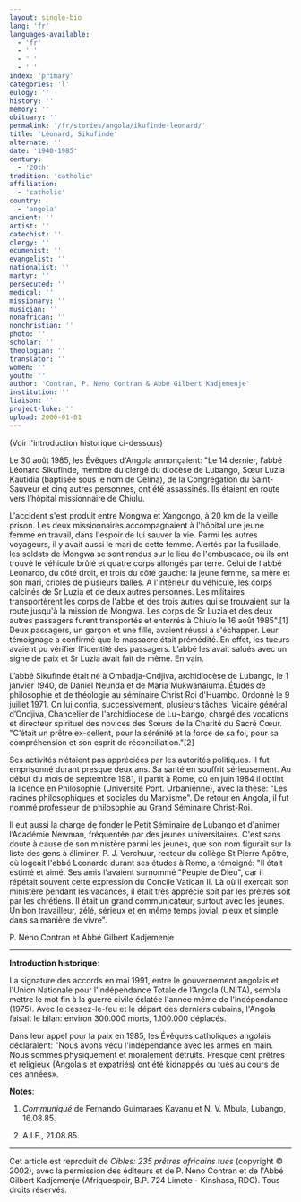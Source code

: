 ```yaml
---
layout: single-bio
lang: 'fr'
languages-available:
  - 'fr'
  - ' '
  - ' '
  - ' '
index: 'primary'
categories: 'l'
eulogy: ''
history: ''
memory: ''
obituary: ''
permalink: '/fr/stories/angola/ikufinde-leonard/'
title: 'Léonard, Sikufinde'
alternate: ''
date: '1940-1985'
century:
  - '20th'
tradition: 'catholic'
affiliation:
  - 'catholic'
country:
  - 'angola'
ancient: ''
artist: ''
catechist: ''
clergy: ''
ecumenist: ''
evangelist: ''
nationalist: ''
martyr: ''
persecuted: ''
medical: ''
missionary: ''
musician: ''
nonafrican: ''
nonchristian: ''
photo: ''
scholar: ''
theologian: ''
translator: ''
women: ''
youth: ''
author: 'Contran, P. Neno Contran & Abbé Gilbert Kadjemenje'
institution: ''
liaison: ''
project-luke: ''
upload: 2000-01-01
---
```



(Voir l'introduction historique ci-dessous)

Le 30 ao&ucirc;t 1985, les &Eacute;v&ecirc;ques d'Angola annon&ccedil;aient: "Le 14 dernier, l&rsquo;abb&eacute; L&eacute;onard Sikufinde, membre du clerg&eacute; du dioc&egrave;se de Lubango, S&oelig;ur Luzia Kautidia (baptis&eacute;e sous le nom de Celina), de la Congr&eacute;gation du Saint-Sauveur et cinq autres personnes, ont &eacute;t&eacute; assassin&eacute;s. Ils &eacute;taient en route vers l&rsquo;h&ocirc;pital missionnaire de Chiulu.

L'accident s'est produit entre Mongwa et Xangongo, &agrave; 20 km de la vieille prison. Les deux missionnaires accompagnaient &agrave; l'h&ocirc;pital une jeune femme en travail, dans l'espoir de lui sauver la vie. Parmi les autres voyageurs, il y avait aussi le mari de cette femme. Alert&eacute;s par la fusillade, les soldats de Mongwa se sont rendus sur le lieu de l'embuscade, o&ugrave; ils ont trouv&eacute; le v&eacute;hicule br&ucirc;l&eacute; et quatre corps allong&eacute;s par terre. Celui de l'abb&eacute; Leonardo, du c&ocirc;t&eacute; droit, et trois du c&ocirc;t&eacute; gauche: la jeune femme, sa m&egrave;re et son mari, cribl&eacute;s de plusieurs balles. A l'int&eacute;rieur du v&eacute;hicule, les corps calcin&eacute;s de Sr Luzia et de deux autres personnes. Les militaires transport&egrave;rent les corps de l'abb&eacute; et des trois autres qui se trouvaient sur la route jusqu'&agrave; la mission de Mongwa. Les corps de Sr Luzia et des deux autres passagers furent transport&eacute;s et enterr&eacute;s &agrave; Chiulo le 16 ao&ucirc;t 1985".[1] Deux passagers, un gar&ccedil;on et une fille, avaient r&eacute;ussi &agrave; s'&eacute;chapper. Leur t&eacute;moignage a confirm&eacute; que le massacre &eacute;tait pr&eacute;m&eacute;dit&eacute;. En effet, les tueurs avaient pu v&eacute;rifier ll'identit&eacute; des passagers. L&rsquo;abb&eacute; les avait salu&eacute;s avec un signe de paix et Sr Luzia avait fait de m&ecirc;me. En vain.

L&rsquo;abb&eacute; Sikufinde &eacute;tait n&eacute; &agrave; Ombadja-Ondjiva, archidioc&egrave;se de Lubango, le 1 janvier 1940, de Daniel Neunda et de Maria Mukwanaiuma. &Eacute;tudes de philosophie et de th&eacute;ologie au s&eacute;minaire Christ Roi d'Huambo. Ordonn&eacute; le 9 juillet 1971. On lui confia, successivement, plusieurs t&acirc;ches: Vicaire g&eacute;n&eacute;ral d&rsquo;Ondjiva, Chancelier de l'archidioc&egrave;se de Lu&not;bango, charg&eacute; des vocations et directeur spirituel des novices des S&oelig;urs de la Charit&eacute; du Sacr&eacute; C&oelig;ur. "C&rsquo;&eacute;tait un pr&ecirc;tre ex-cellent, pour la s&eacute;r&eacute;nit&eacute; et la force de sa foi, pour sa compr&eacute;hension et son esprit de r&eacute;conciliation."[2]

Ses activit&eacute;s n&rsquo;&eacute;taient pas appr&eacute;ci&eacute;es par les autorit&eacute;s politiques. Il fut emprisonn&eacute; durant presque deux ans. Sa sant&eacute; en souffrit s&eacute;rieusement. Au d&eacute;but du mois de septembre 1981, il partit &agrave; Rome, o&ugrave; en juin 1984 il obtint la licence en Philosophie (Universit&eacute; Pont. Urbanienne), avec la th&egrave;se: "Les racines philosophiques et sociales du Marxisme". De retour en Angola, il fut nomm&eacute; professeur de philosophie au Grand S&eacute;minaire Christ-Roi.

Il eut aussi la charge de fonder le Petit S&eacute;minaire de Lubango et d'animer l&rsquo;Acad&eacute;mie Newman, fr&eacute;quent&eacute;e par des jeunes universitaires. C'est sans doute &agrave; cause de son minist&egrave;re parmi les jeunes, que son nom figurait sur la liste des gens &agrave; &eacute;liminer.
P. J. Verchuur, recteur du coll&egrave;ge St Pierre Ap&ocirc;tre, o&ugrave; logeait l'abb&eacute; Leonardo durant ses &eacute;tudes &agrave; Rome, a t&eacute;moign&eacute;: "Il &eacute;tait estim&eacute; et aim&eacute;. Ses amis l'avaient surnomm&eacute; "Peuple de Dieu", car il r&eacute;p&eacute;tait souvent cette expression du Concile Vatican II. L&agrave; o&ugrave; il exer&ccedil;ait son minist&egrave;re pendant les vacances, il &eacute;tait tr&egrave;s appr&eacute;ci&eacute; soit par les pr&ecirc;tres soit par les chr&eacute;tiens. Il &eacute;tait un grand communicateur, surtout avec les jeunes. Un bon travailleur, z&eacute;l&eacute;, s&eacute;rieux et en m&ecirc;me temps jovial, pieux et simple dans sa mani&egrave;re de vivre".

P. Neno Contran et
Abb&eacute; Gilbert Kadjemenje

---

**Introduction historique**:

La signature des accords en mai 1991, entre le gouvernement angolais et l'Union Nationale pour l’Indépendance Totale de l’Angola (UNITA), sembla mettre le mot fin à la guerre civile éclatée l'année même de l'indépendance (1975). Avec le cessez-le-feu et le départ des derniers cubains, l'Angola faisait le bilan: environ 300.000 morts, 1.100.000 déplacés.

Dans leur appel pour la paix en 1985, les Évêques catholiques angolais déclaraient: "Nous avons vécu l'indépendance avec les armes en main. Nous sommes physiquement et moralement détruits. Presque cent prêtres et religieux (Angolais et expatriés) ont été kidnappés ou tués au cours de ces années».

**Notes**:

1. *Communiqu&eacute;* de Fernando Guimaraes Kavanu et N. V. Mbula, Lubango,  16.08.85.

2. A.I.F., 21.08.85.

---

Cet article est reproduit de *Cibles: 235 prêtres africains tués* (copyright © 2002), avec la permission des éditeurs et de P. Neno Contran et de l'Abbé Gilbert Kadjemenje (Afriquespoir, B.P. 724 Limete - Kinshasa, RDC). Tous droits réservés.